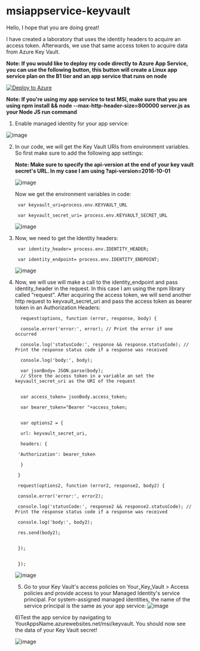 # msiappservice-keyvault
Hello, I hope that you are doing great!

I have created a laboratory that uses the identity headers to acquire an access token. Afterwards, we use that same access token to acquire data from Azure Key Vault.

**Note: If you would like to deploy my code directly to Azure App Service, you can use the following button, this button will create a Linux app service plan on the B1 tier and an app service that runs on node**
  
[![Deploy to Azure](https://aka.ms/deploytoazurebutton)](https://portal.azure.com/#create/Microsoft.Template/uri/https%3A%2F%2Fraw.githubusercontent.com%2FLuisRivera-Tek%2Fmsiappservice-keyvault%2Fmsi-keyvault%2Ftemplate.json)

**Note: If you're using my app service to test MSI, make sure that you are using npm install && node --max-http-header-size=800000 server.js as your Node JS run command**


1) Enable managed identity for your app service:


  ![image](https://user-images.githubusercontent.com/77988455/121253319-349f3300-c866-11eb-807d-275739d41807.png)
  


2) In our code, we will get the Key Vault URIs from environment variables. So first make sure to add the following app settings:

    **Note: Make sure to specify the api-version at the end of your key vault secret's URL. In my case I am using ?api-version=2016-10-01**
    
    ![image](https://user-images.githubusercontent.com/77988455/121261330-d8411100-c86f-11eb-8254-6f938ceff709.png)

    Now we get the environment variables in code:
  
        var keyvault_uri=process.env.KEYVAULT_URL

        var keyvault_secret_uri= process.env.KEYVAULT_SECRET_URL

    ![image](https://user-images.githubusercontent.com/77988455/121266832-7042f880-c878-11eb-8bc0-36d4dd01468c.png)

3) Now, we need to get the Identity headers:

        var identity_header= process.env.IDENTITY_HEADER;

        var identity_endpoint= process.env.IDENTITY_ENDPOINT;

     ![image](https://user-images.githubusercontent.com/77988455/121253467-60bab400-c866-11eb-9fe3-fbe16a72d172.png)

4) Now, we will use will make a call to the identity_endpoint and pass identity_header in the request. In this case I am using the npm library called "request".
   After acquiring the access token, we will send another http request to keyvault_secret_uri and pass the access token as bearer token in an Authorization Headers:
   
         request(options, function (error, response, body) {
         
         console.error('error:', error); // Print the error if one occurred
         
         console.log('statusCode:', response && response.statusCode); // Print the response status code if a response was received
         
         console.log('body:', body); 
         
         var jsonBody= JSON.parse(body);
         // Store the access token in a variable an set the keyvault_secret_uri as the URI of the request
         
        
         var access_token= jsonBody.access_token;
         
         var bearer_token="Bearer "+access_token;
         
        
         var options2 = {
         
         url: keyvault_secret_uri,
         
         headers: {
         
        'Authorization': bearer_token
        
         }
         
        }
        
        request(options2, function (error2, response2, body2) {
        
        console.error('error:', error2); 
        
        console.log('statusCode:', response2 && response2.statusCode); // Print the response status code if a response was received
        
        console.log('body:', body2); 
        
        res.send(body2);
        
      
        });
    
    
        });
    
   
      ![image](https://user-images.githubusercontent.com/77988455/121255100-4255b800-c868-11eb-8923-a3750a8069cd.png)
     
     
   5) Go to your Key Vault's access policies on Your_Key_Vault > Access policies and provide access to your Managed Identity's service principal. For system-assigned managed           identities, the name of the service principal is the same as your app service:
            ![image](https://user-images.githubusercontent.com/77988455/121255721-fbb48d80-c868-11eb-8c39-518551189a0a.png)
            
   6)Test the app service by navigating to YourAppsName.azurewebsites.net/msi/keyvault. You should now see the data of your Key Vault secret!
   

      ![image](https://user-images.githubusercontent.com/77988455/121264467-65866480-c874-11eb-8c70-fee4fdad8e28.png)










